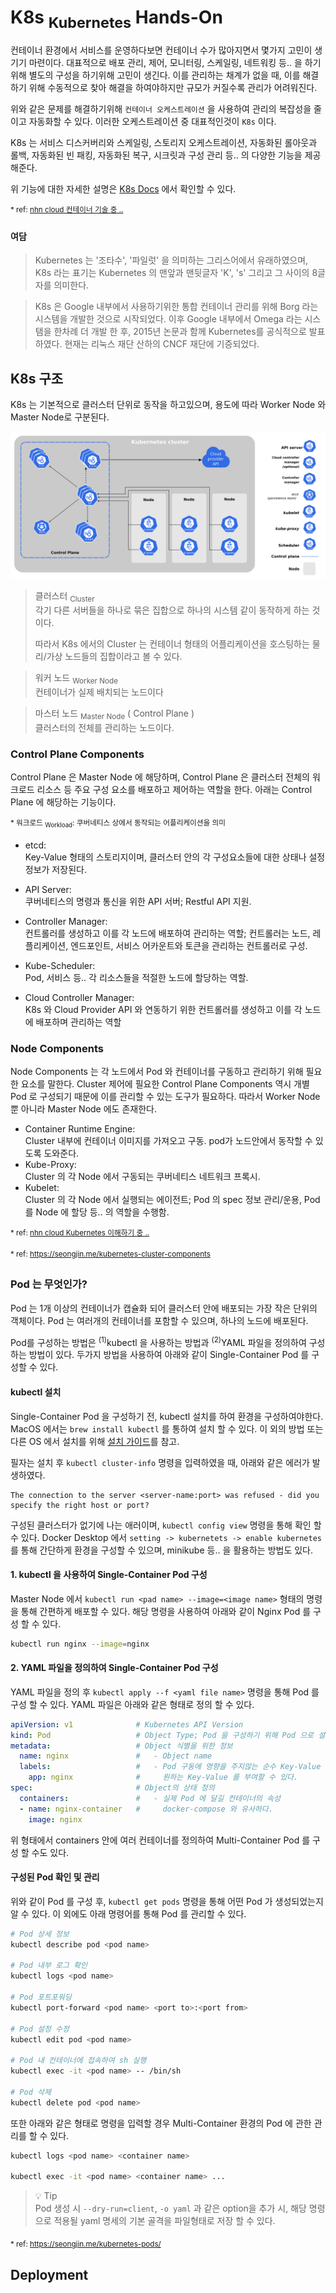 # K8s <sub>Kubernetes</sub> Hands-On

컨테이너 환경에서 서비스를 운영하다보면 컨테이너 수가 많아지면서 몇가지 고민이 생기기 마련이다. 대표적으로 배포 관리, 제어, 모니터링, 스케일링, 네트워킹 등.. 을 하기위해 별도의 구성을 하기위해 고민이 생긴다. 이를 관리하는 채계가 없을 때, 이를 해결하기 위해 수동적으로 찾아 해결을 하여야하지만 규모가 커질수록 관리가 어려워진다.

위와 같은 문제를 해결하기위해 `컨테이너 오케스트레이션` 을 사용하여 관리의 복잡성을 줄이고 자동화할 수 있다. 이러한 오케스트레이션 중 대표적인것이 `K8s` 이다.

K8s 는 서비스 디스커버리와 스케일링, 스토리지 오케스트레이션, 자동화된 롤아웃과 롤백, 자동화된 빈 패킹, 자동화된 복구, 시크릿과 구성 관리 등.. 의 다양한 기능을 제공해준다.

위 기능에 대한 자세한 설명은 [K8s Docs](https://kubernetes.io/ko/docs/concepts/overview/) 에서 확인할 수 있다.

<sup>* ref: [nhn cloud 컨테이너 기술 중 ..](https://youtu.be/fivJy6fYmRo?si=4j_XNurgoQcbO2Vl&t=562) </sup>

#### 여담

>  Kubernetes 는 '조타수', '파일럿' 을 의미하는 그리스어에서 유래하였으며, K8s 라는 표기는 Kubernetes 의 맨앞과 맨뒷글자 'K', 's' 그리고 그 사이의 8글자를 의미한다.

> K8s 은 Google 내부에서 사용하기위한 통합 컨테이너 관리를 위해 Borg 라는 시스템을 개발한 것으로 시작되었다. 이후 Google 내부에서 Omega 라는 시스탬을 한차례 더 개발 한 후, 2015년 논문과 함께 Kubernetes를 공식적으로 발표하였다. 현재는 리눅스 재단 산하의 CNCF 재단에 기증되었다.

## K8s 구조

K8s 는 기본적으로 클러스터 단위로 동작을 하고있으며, 용도에 따라 Worker Node 와 Master Node로 구분된다.

![img](./images/components-of-kubernetes.png)

> 클러스터 <sub>Cluster</sub>  
> 각기 다른 서버들을 하나로 묶은 집합으로 하나의 시스템 같이 동작하게 하는 것이다.
> 
> 따라서 K8s 에서의 Cluster 는 컨테이너 형태의 어플리케이션을 호스팅하는 물리/가상 노드들의 집합이라고 볼 수 있다.

> 워커 노드 <sub>Worker Node</sub>  
> 컨테이너가 실제 배치되는 노드이다

> 마스터 노드 <sub>Master Node</sub> ( Control Plane )  
> 클러스터의 전체를 관리하는 노드이다.

### Control Plane Components

Control Plane 은 Master Node 에 해당하며, Control Plane 은 클러스터 전체의 워크로드 리소스 등 주요 구성 요소를 배포하고 제어하는 역할을 한다. 아래는 Control Plane 에 해당하는 기능이다.

<sup>* 워크로드 <sub>Workload</sub>: 쿠버네티스 상에서 동작되는 어플리케이션을 의미</sup>

 - etcd:   
 Key-Value 형태의 스토리지이며, 클러스터 안의 각 구성요소들에 대한 상태나 설정 정보가 저장된다.

 - API Server:  
 쿠버네티스의 명령과 통신을 위한 API 서버; Restful API 지원.

 - Controller Manager:  
 컨트롤러를 생성하고 이를 각 노드에 배포하여 관리하는 역할; 컨트롤러는 노드, 레플리케이션, 엔드포인트, 서비스 어카운트와 토큰을 관리하는 컨트롤러로 구성.

 - Kube-Scheduler:  
 Pod, 서비스 등.. 각 리소스들을 적절한 노드에 할당하는 역할.

 - Cloud Controller Manager:  
 K8s 와 Cloud Provider API 와 연동하기 위한 컨트롤러를 생성하고 이를 각 노드에 배포하며 관리하는 역할

### Node Components

Node Components 는 각 노드에서 Pod 와 컨테이너를 구동하고 관리하기 위해 필요한 요소를 말한다. Cluster 제어에 필요한 Control Plane Components 역시 개별 Pod 로 구성되기 때문에 이를 관리할 수 있는 도구가 필요하다. 따라서 Worker Node 뿐 아니라 Master Node 에도 존재한다.

 - Container Runtime Engine:  
 Cluster 내부에 컨테이너 이미지를 가져오고 구동. pod가 노드안에서 동작할 수 있도록 도와준다.
 - Kube-Proxy:  
 Cluster 의 각 Node 에서 구동되는 쿠버네티스 네트워크 프록시. 
 - Kubelet:  
 Cluster 의 각 Node 에서 실행되는 에이전트; Pod 의 spec 정보 관리/운용, Pod 를 Node 에 할당 등.. 의 역할을 수행함.

<sup>* ref: [nhn cloud Kubernetes 이해하기 중 ..](https://www.youtube.com/watch?v=9zwHZ6Xi8CA) </sup>

<sup>* ref: https://seongjin.me/kubernetes-cluster-components </sup>

### Pod 는 무엇인가?

Pod 는 1개 이상의 컨테이너가 캡슐화 되어 클러스터 안에 배포되는 가장 작은 단위의 객체이다.
Pod 는 여러개의 컨테이너를 포함할 수 있으며, 하나의 노드에 배포된다.

Pod를 구성하는 방법은 <sup>(1)</sup>kubectl 을 사용하는 방법과 <sup>(2)</sup>YAML 파일을 정의하여 구성하는 방법이 있다. 두가지 방법을 사용하여 아래와 같이 Single-Container Pod 를 구성할 수 있다.

#### kubectl 설치

Single-Container Pod 을 구성하기 전, kubectl 설치를 하여 환경을 구성하여야한다.
MacOS 에서는 `brew install kubectl` 를 통하여 설치 할 수 있다. 
이 외의 방법 또는 다른 OS 에서 설치를 위해 [설치 가이드](https://kubernetes.io/ko/docs/tasks/tools/)를 참고.

필자는 설치 후 `kubectl cluster-info` 명령을 입력하였을 때, 아래와 같은 에러가 발생하였다.
```
The connection to the server <server-name:port> was refused - did you specify the right host or port?
```

구성된 클러스터가 없기에 나는 애러이며, `kubectl config view` 명령을 통해 확인 할 수 있다. 
Docker Desktop 에서 `setting -> kubernetets -> enable kubernetes` 를 통해 간단하게 환경을 구성할 수 있으며, minikube 등.. 을 활용하는 방법도 있다.

#### 1. kubectl 을 사용하여 Single-Container Pod 구성

Master Node 에서 `kubectl run <pad name> --image=<image name>` 형태의 명령을 통해 간편하게 배포할 수 있다. 
해당 명령을 사용하여 아래와 같이 Nginx Pod 를 구성 할 수 있다.

``` sh 
kubectl run nginx --image=nginx
```

#### 2. YAML 파일을 정의하여 Single-Container Pod 구성

YAML 파일을 정의 후 `kubectl apply --f <yaml file name>` 명령을 통해 Pod 를 구성 할 수 있다. YAML 파일은 아래와 같은 형태로 정의 할 수 있다.

``` yaml 
apiVersion: v1              # Kubernetes API Version
kind: Pod                   # Object Type; Pod 을 구성하기 위해 Pod 으로 설정
metadata:                   # Object 식별을 위한 정보
  name: nginx               #   - Object name
  labels:                   #   - Pod 구동에 영향을 주지않는 순수 Key-Value 메타데이터 영역
    app: nginx              #     원하는 Key-Value 를 부여할 수 있다.
spec:                       # Object의 상태 정의
  containers:               #   - 실제 Pod 에 달길 컨테이너의 속성 
  - name: nginx-container   #     docker-compose 와 유사하다.
    image: nginx
```

위 형태에서 containers 안에 여러 컨테이너를 정의하여 Multi-Container Pod 를 구성 할 수도 있다.

#### 구성된 Pod 확인 및 관리

위와 같이 Pod 를 구성 후, `kubectl get pods` 명령을 통해 어떤 Pod 가 생성되었는지 알 수 있다. 이 외에도 아래 명령어를 통해 Pod 를 관리할 수 있다.

``` sh
# Pod 상세 정보
kubectl describe pod <pod name> 

# Pod 내부 로그 확인
kubectl logs <pod name>

# Pod 포트포워딩
kubectl port-forward <pod name> <port to>:<port from>

# Pod 설정 수정
kubectl edit pod <pod name>

# Pod 내 컨테이너에 접속하여 sh 실행
kubectl exec -it <pod name> -- /bin/sh

# Pod 삭제 
kubectl delete pod <pod name>
```

또한 아래와 같은 형태로 명령을 입력할 경우 Multi-Container 환경의 Pod 에 관한 관리를 할 수 있다.

``` sh
kubectl logs <pod name> <container name>  

kubectl exec -it <pod name> <container name> ...
```

> 💡 Tip  
> Pod 생성 시 `--dry-run=client`, `-o yaml` 과 같은 option을 추가 시, 해당 명령으로 적용될 yaml 명세의 기본 골격을 파일형태로 저장 할 수 있다.

<sub> * ref: https://seongjin.me/kubernetes-pods/</sub>

## Deployment